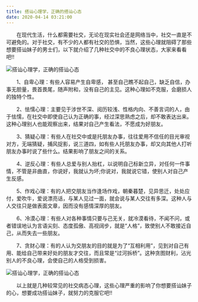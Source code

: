 ```yaml
---
title: 搭讪心理学，正确的搭讪心态
date: 2020-04-14 03:21:00
---
```




　　在现代生活，什么都需要社交，无论在现实社会还是网络当中，社交一直是不可避免的。对于社交，有不少的人都有社交的恐惧，当然，这些心理就阻碍了那些想要搭讪妹子的男士们，以下就介绍了几种社交中的不良心理状态，大家来看看吧!!

![搭讪心理学，正确的搭讪心态](/img/64c1beadd26b93504b14de373fd30b22.jpg)

　　1、自卑心理：有些人容易产生自卑感， 甚至自己瞧不起自己，缺乏自信，办事无胆量，畏首畏尾，随声附和，没有自己的主见。这种心理如不克服，会磨损人的独特个性。

　　2、怯懦心理：主要见于涉世不深、阅历较浅、性格内向、不善言词的人，由于怯懦，在社交中即使自己认为正确的事，经过深思熟虑之后，却不敢表达出来。这种心理别人也能观察出来，结果对自己产生看法，不愿成为好朋友。

　　3、猜疑心理：有些人在社交中或是托朋友办事，往往爱用不信任的目光审视对方，无端猜疑，捕风捉影，说三道四，如有些人托朋友办事，却又向其他人打听朋友办事时说了些什么。结果影响了朋友之间的关系。

　　4、逆反心理：有些人总爱与别人抬杠，以说明自己标新立异，对任何一件事情，不管是非曲直，你说好，我就认为坏;你说对，我就说它错，使别人对自己产生反感。

　　5、作戏心理：有的人把交朋友当作逢场作戏，朝秦暮楚，见异思迁，处处应付，爱吹牛，爱说漂亮话，与某人见过一面，就会说与某人交往有多深。这种人与人交往只是做表面文章，因而没有感情深厚的朋友。

　　6、冷漠心理：有些人对各种事情只要与己无关，就冷漠看待，不闻不问，或者错误地认为言语尖刻、态度孤傲、高视阔步，就是“人格”，致使别人不敢接近自己，从而失去一些朋友。

　　7、贪财心理：有的人认为交朋友的目的就是为了“互相利用”，见到对自己有用、能给自己带来好处的朋友才交往，而且常是“过河拆桥”。这种贪图财利，沾光别人的不良心理，会使自己的人格受到损害。

![搭讪心理学，正确的搭讪心态](/img/ec648e698a30d23de716cf7461e22ea4.jpg)

　　以上就是几种较常见的社交病态心理，这些心理严重的影响了你想要搭讪妹子的心，想要成功搭讪妹子，就努力的克服它吧!!